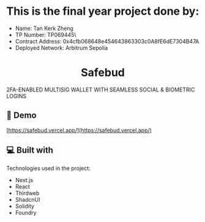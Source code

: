 # This is the final year project done by:

- Name: Tan Kerk Zheng
- TP Number: TP069445\
- Contract Address: 0x4cfb068648e454643863303c0A8fE6dE7304B47A
- Deployed Network: Arbitrum Sepolia

<h1 align="center" id="title">Safebud</h1>

<p id="description">2FA-ENABLED MULTISIG WALLET WITH SEAMLESS SOCIAL &amp; BIOMETRIC LOGINS</p>

<h2>🚀 Demo</h2>

[https://safebud.vercel.app/](https://safebud.vercel.app/)

  
  
<h2>💻 Built with</h2>

Technologies used in the project:

*   Next.js
*   React
*   Thirdweb
*   ShadcnUI
*   Solidity
*   Foundry
